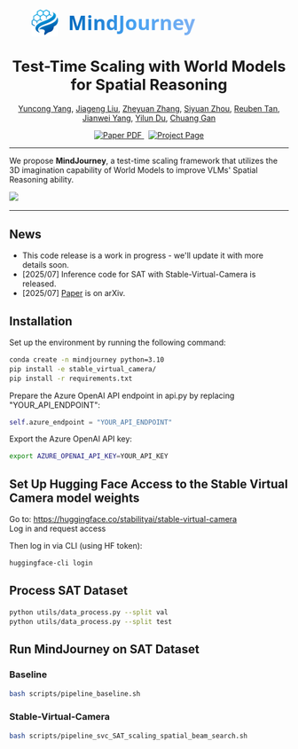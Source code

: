 <br/>
  <div align="center">
    <img src="assets/MindTraverse_logo.png" alt="MindJourney Logo" height="48" style="vertical-align:middle; margin-right: 1em;">
    <svg height="43" viewBox="0 0 400 48" style="vertical-align:middle;">
      <defs>
        <linearGradient id="mj-gradient" x1="0" y1="0" x2="1" y2="0">
          <stop offset="0%" stop-color="#0068bd"/>
          <stop offset="50%" stop-color="#46a1f1"/>
          <stop offset="100%" stop-color="#7fb2f3"/>
        </linearGradient>
      </defs>
      <text x="0" y="38" font-size="40" font-family="Google Sans, Noto Sans, Castoro, sans-serif" font-weight="700" fill="url(#mj-gradient)">
        MindJourney
      </text>
    </svg>
  </div>
  <h1 align="center" style="font-size: 1.7rem">Test-Time Scaling with World Models for Spatial Reasoning</h1>
  <p align="center">
    <a href="https://yyuncong.github.io/">Yuncong Yang</a>,
    <a href="https://jiagengliu02.github.io/">Jiageng Liu</a>,
    <a href="https://cozheyuanzhangde.github.io/">Zheyuan Zhang</a>,
    <a href="https://rainbow979.github.io/">Siyuan Zhou</a>,
    <a href="https://cs-people.bu.edu/rxtan/">Reuben Tan</a>,
    <a href="https://jwyang.github.io/">Jianwei Yang</a>,
    <a href="https://yilundu.github.io/">Yilun Du</a>,
    <a href="https://people.csail.mit.edu/ganchuang">Chuang Gan</a>
  </p>
  <p align="center">
    <a href="https://arxiv.org/abs/todo">
      <img src='https://img.shields.io/badge/Paper-PDF-red?style=flat&logo=arXiv&logoColor=red' alt='Paper PDF'>
    </a>
    <a href='https://umass-embodied-agi.github.io/MindJourney/' style='padding-left: 0.5rem;'>
      <img src='https://img.shields.io/badge/Project-Page-blue?style=flat&logo=Google%20chrome&logoColor=blue' alt='Project Page'>
    </a>
  </p>
</p>

---

We propose **MindJourney**, a test-time scaling framework that utilizes the 3D imagination capability of World Models to improve VLMs' Spatial Reasoning ability.

![](assets/teaser.png)

---

## News

- This code release is a work in progress - we'll update it with more details soon.
- [2025/07] Inference code for SAT with Stable-Virtual-Camera is released.
- [2025/07] [Paper](https://www.arxiv.org/abs/todo) is on arXiv.


## Installation

Set up the environment by running the following command:

```bash
conda create -n mindjourney python=3.10
pip install -e stable_virtual_camera/
pip install -r requirements.txt
```

Prepare the Azure OpenAI API endpoint in api.py by replacing "YOUR_API_ENDPOINT":

```python
self.azure_endpoint = "YOUR_API_ENDPOINT"
```

Export the Azure OpenAI API key:

```bash
export AZURE_OPENAI_API_KEY=YOUR_API_KEY
```

## Set Up Hugging Face Access to the Stable Virtual Camera model weights

Go to: https://huggingface.co/stabilityai/stable-virtual-camera  
Log in and request access

Then log in via CLI (using HF token):

```bash
huggingface-cli login
```

## Process SAT Dataset

```bash
python utils/data_process.py --split val
python utils/data_process.py --split test
```

## Run MindJourney on SAT Dataset

### Baseline
```bash
bash scripts/pipeline_baseline.sh
```

### Stable-Virtual-Camera
```bash
bash scripts/pipeline_svc_SAT_scaling_spatial_beam_search.sh
```
